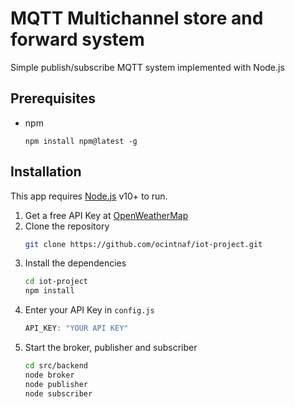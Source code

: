 # MQTT Multichannel store and forward system 


Simple publish/subscribe MQTT system implemented with Node.js

## Prerequisites
- npm
    ```
    npm install npm@latest -g
    ```
## Installation

This app requires [Node.js](https://nodejs.org/) v10+ to run.
1) Get a free API Key at [OpenWeatherMap](https://openweathermap.org/api) 
2) Clone the repository
    ```sh
    git clone https://github.com/ocintnaf/iot-project.git
    ```
3) Install the dependencies
    ```sh
    cd iot-project
    npm install
    ```
4) Enter your API Key in `config.js`
    ```javascript
    API_KEY: "YOUR API KEY"
    ```
5) Start the broker, publisher and subscriber
    ```sh
    cd src/backend
    node broker
    node publisher
    node subscriber
    ```

 
